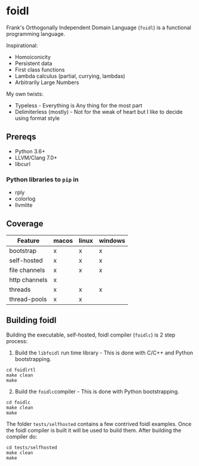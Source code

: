 # foidl

Frank's Orthogonally Independent Domain Language (`foidl`) is a functional programming language.

Inspirational:
* Homoiconicity
* Persistent data
* First class functions
* Lambda calculus (partial, currying, lambdas)
* Arbitrarily Large Numbers

My own twists:
* Typeless - Everything is Any thing for the most part
* Delimiterless (mostly) - Not for the weak of heart but I like to decide using format style


## Prereqs
* Python 3.6+
* LLVM/Clang 7.0+
* libcurl

### Python libraries to `pip` in
* rply
* colorlog
* llvmlite

## Coverage

| Feature | macos | linux | windows |
| ------- | ----- | ----- | ------- |
| bootstrap | x | x | x |
| self-hosted | x | x | x |
| file channels | x | x | x |
| http channels | x | | |
| threads | x | x | x |
| thread-pools | x | x | |



## Building foidl
Building the executable, self-hosted, foidl compiler (`foidlc`) is 2 step process:

1. Build the `libfoidl` run time library - This is done with C/C++ and Python bootstrapping.
```
cd foidlrtl
make clean
make
```
2. Build the `foidlc`compiler - This is done with Python bootstrapping.
```
cd foidlc
make clean
make
```

The folder `tests/selfhosted` contains a few contrived foidl examples. Once the foidl compiler is built it will be used to build them. After building the compiler do:
```
cd tests/selfhosted
make clean
make
```
